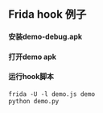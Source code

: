 ## Frida hook 例子
#### 安装demo-debug.apk
#### 打开demo apk
#### 运行hook脚本
```
frida -U -l demo.js demo
python demo.py
```

